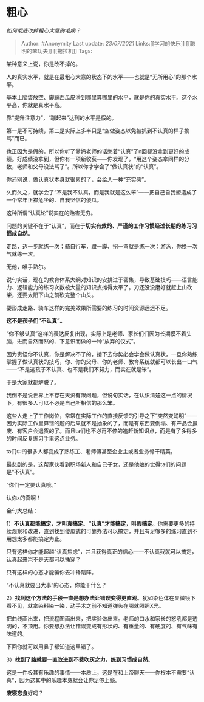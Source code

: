 # 粗心
*如何彻底改掉粗心大意的毛病？*

> Author: #Anonymity
> Last update: *23/07/2021* 
> Links:[[学习的快乐]] [[聪明的笨功夫]] [[拖拉机]] 
> Tags:    



某种意义上说，你是改不掉的。

人的真实水平，就是在最粗心大意的状态下的水平——也就是“无所用心”的那个水平。

基本上脑袋放空、脚踩西瓜皮滑到哪里算哪里的水平，就是你的真实水平。这个水平高，你就是真水平高。

靠“提升注意力”，“蹦起来”达到的水平是假的。

第一是不可持续，第二是实际上多半只是“空做姿态以免被抓到不认真的样子挨骂”而已。

也正因为是假的，所以你听了爹妈老师的话憋着“认真”了n回都没拿到更好的成绩。好成绩没拿到，但你有一项新收获——你发现了，“用这个姿态拿同样的分数，老师和父母没法骂了”。所以你才学会了“做认真状”的“认真”。

你还别说，做认真状本身就很累的了，会给人一种“充实感”。

久而久之，就学会了“不是我不认真，而是我就是这么笨”——把自己自我塑造成了一个常年正襟危坐的、自我坚信的傻瓜。

这种所谓“认真论”说实在的贻害无穷。

问题的关键不在于“认真”，而在于**切实有效的、严谨的工作习惯经过长期的练习习惯成自然。**

走路，迈一步就练一次；骑自行车，蹬一脚、拐一弯就是练一次；游泳，你换一次气就练一次。

无他，唯手熟尔。

说句实话，现在的教育体系大纲对知识的安排过于密集，导致基础技巧——语言能力、逻辑能力的练习次数被大量的知识点摊得太平了。刀还没没磨好就赶上山砍柴，还要太阳下山之前砍完整个山头。

要形成走路、骑车这样的完美效果所需要的练习的时间资源远远不足。

**这不是孩子们“不认真”。**

“你不够认真”这样的表达反复出现，实际上是老师、家长们们因为长期摸不着头脑，进而自然而然的、下意识而做的一种“放弃的仪式”。

因为责怪你不认真，你是解决不了的，接下去你势必会学会做认真状，一旦你熟练掌握了做认真状的技巧，你、你的父母、你的老师、教育系统就都可以长出一口气——“不是这孩子不认真、也不是我们不努力，而实在就是笨”。

于是大家就都解脱了。

我倒不是说世界上不存在天资有限问题，但说句实话，在认识清楚这一点的情况下，有很多人可以不必是自己所相信的那么笨。

这些人走上了工作岗位，常常在实际工作的直接反馈的引导之下“突然变聪明”——因为实际工作里算错的题的后果就不是抽象的了，而是有东西要倒塌、有产品会报废、有客户会退货的了。而且ta们也不必再不停的追赶新知识点，而是有了多得多的时间反复练习手里这点业务。

ta们中的很多人都变成了熟练工、老师傅甚至企业主或者业务骨干精英。

最悲剧的是，这帮家伙看到职场新人和自己子女，还是他娘的觉得ta们的问题是“不认真”。

  


“你们一定要认真哦。”

认你x的真啊！

金句大总结：

1）**不认真都能搞定，才叫真搞定**。**“认真”才能搞定，叫假搞定**。你需要更多的持续观察和改进，直到找到傻瓜式的可靠办法可以搞定，并且有足够多的练习直到不用想太多都能搞定为止。

只有这样你才能超越“认真焦虑”，并且获得真正的信心——不认真我就可以搞定，认真起来岂不是天都可以捅穿？

只有这样的心态才能骗你去冲锋陷阵。

“不认真就要出大事”的心态，你能干什么？

2）**找到这个方法的手段一直是想办法让错误变得更直观**。犹如染色体在显微镜下看不见，就拿染料染一染，动手术之前不知道弹头在哪就照照X光。

把曲线画出来，把流程图画出来，把实验做出来。老师的口水和家长的怒吼都是透明的，不顶用。你要想办法让错误变成有形状的、有重量的、有硬度的、有气味有味道的。

下回你就可以用鼻子都知道这里错了。

3）**找到了路就要一直改进到不费吹灰之力，练到习惯成自然**。

这是一件极其有乐趣的事情——本质上，这是在和上帝聊天——你根本不需要“认真”，因为这其中的乐趣本身就会让你足够上瘾。

**废寝忘食**好吗？



